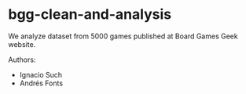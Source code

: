 # bgg-clean-and-analysis
We analyze dataset from 5000 games published at Board Games Geek website.

Authors:
* Ignacio Such
* Andrés Fonts
